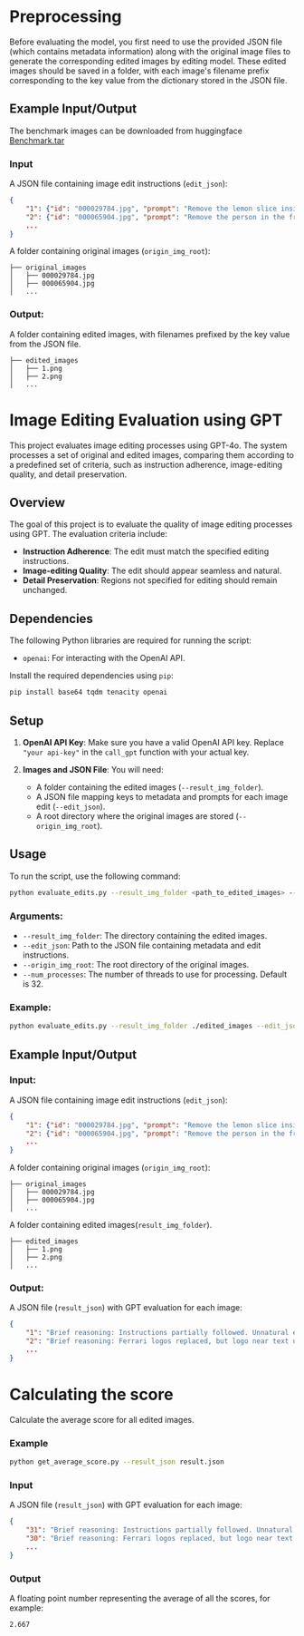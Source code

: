 
# Preprocessing
Before evaluating the model, you first need to use the provided JSON file (which contains metadata information) along with the original image files to generate the corresponding edited images by editing model. These edited images should be saved in a folder, with each image's filename prefix corresponding to the key value from the dictionary stored in the JSON file.

## Example Input/Output

The benchmark images can be downloaded from huggingface [Benchmark.tar](https://huggingface.co/datasets/sysuyy/ImgEdit/blob/main/Benchmark.tar)

### Input
A JSON file containing image edit instructions (`edit_json`):

```json
{
    "1": {"id": "000029784.jpg", "prompt": "Remove the lemon slice inside the glass, and turn the slice on the rim into an orange slice."},
    "2": {"id": "000065904.jpg", "prompt": "Remove the person in the front passenger seat."},
    ...
}
```


A folder containing original images (`origin_img_root`):

```folder
├── original_images                    
│   ├── 000029784.jpg                 
│   ├── 000065904.jpg                 
│   ...                
```

### Output:
A folder containing edited images, with filenames prefixed by the key value from the JSON file.

```folder
├── edited_images                    
│   ├── 1.png                 
│   ├── 2.png            
│   ...           
``` 

# Image Editing Evaluation using GPT

This project evaluates image editing processes using GPT-4o. The system processes a set of original and edited images, comparing them according to a predefined set of criteria, such as instruction adherence, image-editing quality, and detail preservation.

## Overview

The goal of this project is to evaluate the quality of image editing processes using GPT. The evaluation criteria include:
- **Instruction Adherence**: The edit must match the specified editing instructions.
- **Image-editing Quality**: The edit should appear seamless and natural.
- **Detail Preservation**: Regions not specified for editing should remain unchanged.


## Dependencies

The following Python libraries are required for running the script:
- `openai`: For interacting with the OpenAI API.

Install the required dependencies using `pip`:

```bash
pip install base64 tqdm tenacity openai
```

## Setup

1. **OpenAI API Key**: Make sure you have a valid OpenAI API key. Replace `"your api-key"` in the `call_gpt` function with your actual key.

2. **Images and JSON File**: You will need:
   - A folder containing the edited images (`--result_img_folder`).
   - A JSON file mapping keys to metadata and prompts for each image edit (`--edit_json`).
   - A root directory where the original images are stored (`--origin_img_root`).



## Usage

To run the script, use the following command:

```bash
python evaluate_edits.py --result_img_folder <path_to_edited_images> --edit_json <path_to_edit_json> --origin_img_root <path_to_original_images> --num_processes <number_of_threads>
```

### Arguments:
- `--result_img_folder`: The directory containing the edited images.
- `--edit_json`: Path to the JSON file containing metadata and edit instructions.
- `--origin_img_root`: The root directory of the original images.
- `--num_processes`: The number of threads to use for processing. Default is 32.

### Example:

```bash
python evaluate_edits.py --result_img_folder ./edited_images --edit_json ./UGE_edit.json --origin_img_root ./original_images --num_processes 4
```
## Example Input/Output

### Input:
A JSON file containing image edit instructions (`edit_json`):

```json
{
    "1": {"id": "000029784.jpg", "prompt": "Remove the lemon slice inside the glass, and turn the slice on the rim into an orange slice."},
    "2": {"id": "000065904.jpg", "prompt": "Remove the person in the front passenger seat."},
    ...
}
```

A folder containing original images (`origin_img_root`):

```folder
├── original_images                    
│   ├── 000029784.jpg                 
│   ├── 000065904.jpg                 
│   ...                 
```


A folder containing edited images(`result_img_folder`).

```folder
├── edited_images                    
│   ├── 1.png                 
│   ├── 2.png            
│   ...         
``` 

### Output:
A JSON file (`result_json`) with GPT evaluation for each image:

```json
{
    "1": "Brief reasoning: Instructions partially followed. Unnatural edit of people wearing shorts. Heavy alterations led to image distortion. Score: 2.",
    "2": "Brief reasoning: Ferrari logos replaced, but logo near text unchanged; edits slightly unnatural. Score: 3 (Acceptable)",
    ...
}
```


# Calculating the score

Calculate the average score for all edited images.

### Example

```bash
python get_average_score.py --result_json result.json
```

### Input
A JSON file (`result_json`) with GPT evaluation for each image:

```json
{
    "31": "Brief reasoning: Instructions partially followed. Unnatural edit of people wearing shorts. Heavy alterations led to image distortion. Score: 2.",
    "30": "Brief reasoning: Ferrari logos replaced, but logo near text unchanged; edits slightly unnatural. Score: 3 (Acceptable)",
    ...
}
```


### Output
A floating point number representing the average of all the scores, for example:

```
2.667
```